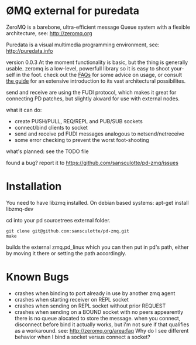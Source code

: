 ØMQ external for puredata
=========================

ZeroMQ is a barebone, ultra-efficient message Queue system with a flexible
architecture, see:
http://zeromq.org

Puredata is a visual multimedia programming environment, see:
http://puredata.info


version 0.0.3
At the moment functionality is basic, but the thing is generally usable.
zeromq is a low-level, powerfull library so it is easy to shoot your-
self in the foot. check out the [FAQs](http://zeromq.org/area:faq) for
some advice on usage, or consult [the guide](http://zguide.zeromq.org/page:all)
for an extensive introduction to its vast architectural possibilites.

send and receive are using the FUDI protocol, which makes it great for
connecting PD patches, but slightly akward for use with external nodes.


what it can do:
* create PUSH/PULL, REQ/REPL and PUB/SUB sockets
* connect/bind clients to socket
* send and receive pd FUDI messages analogous to netsend/netreceive
* some error checking to prevent the worst foot-shooting

what's planned:
see the TODO file

found a bug?
report it to https://github.com/sansculotte/pd-zmq/issues



Installation
============

You need to have libzmq installed. On debian based systems:
apt-get install libzmq-dev

cd into your pd sourcetrees external folder.

    git clone git@github.com:sansculotte/pd-zmq.git
    make

builds the external zmq.pd_linux which you can then put in pd's path,
either by moving it there or setting the path accordingly.



Known Bugs
==========

* crashes when binding to port already in use by another zmq agent
* crashes when starting receiver on REPL socket
* crashes when sending on REPL socket without prior REQUEST
* crashes when sending on a BOUND socket with no peers
    appearently there is no queue alocated to store the message.
    when you connect, disconnect before bind it actually works, but
    i'm not sure if that qualifies as a workaround.
    see: http://zeromq.org/area:faq
    Why do I see different behavior when I bind a socket versus connect a socket?
